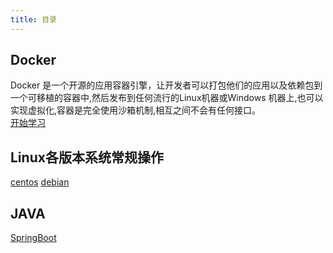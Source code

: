 ```yaml
---
title: 目录
---
```

## Docker
Docker 是一个开源的应用容器引擎，让开发者可以打包他们的应用以及依赖包到一个可移植的容器中,然后发布到任何流行的Linux机器或Windows 机器上,也可以实现虚拟化,容器是完全使用沙箱机制,相互之间不会有任何接口。
<br/>
[开始学习](/docker/docker-install.html)

## Linux各版本系统常规操作
[centos](/linux/centos.html)
[debian](/linux/debian.html)

## JAVA
[SpringBoot](/java/springboot.html)